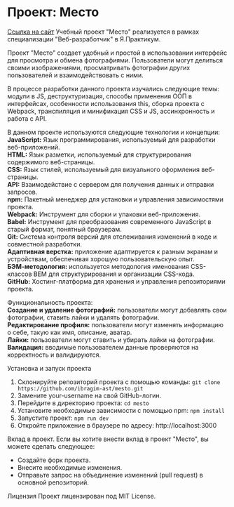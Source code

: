 # Проект: Место
[Ссылка на сайт](https://ibragim-ast.github.io/mesto/)
Учебный проект "Место" реализуется в рамках специализации "Веб-разработчик" в Я.Практикум.

Проект "Место" создает удобный и простой в использовании интерфейс для просмотра и обмена фотографиями. Пользователи могут делиться своими изображениями, просматривать фотографии других пользователей и взаимодействовать с ними.

В процессе разработки данного проекта изучались следующие темы: модули в JS, деструктуризация, способы применения ООП в интерфейсах, особенности использования this, сборка проекта с Webpack, транспиляция и минификация CSS и JS, ассинхронность и работа с API.

В данном проекте используются следующие технологии и концепции:  
**JavaScript:** Язык программирования, используемый для разработки веб-приложений.  
**HTML:** Язык разметки, используемый для структурирования содержимого веб-страницы.  
**CSS:** Язык стилей, используемый для визуального оформления веб-страницы.  
**API:** Взаимодействие с сервером для получения данных и отправки запросов.  
**npm:** Пакетный менеджер для установки и управления зависимостями проекта.  
**Webpack:** Инструмент для сборки и упаковки веб-приложения.  
**Babel:** Инструмент для преобразования современного JavaScript в старый формат, понятный браузерам.  
**Git:** Система контроля версий для отслеживания изменений в коде и совместной разработки.  
**Адаптивная верстка:** приложение адаптируется к разным экранам и устройствам, обеспечивая хорошую пользовательскую опыт.  
**БЭМ-методология:** используется методология именования CSS-классов BEM для структурирования и организации CSS-кода.  
**GitHub:** Хостинг-платформа для хранения и управления репозиториями проекта.

Функциональность проекта:  
**Создание и удаление фотографий:** пользователи могут добавлять свои фотографии, ставить лайки и удалять фотографии.  
**Редактирование профиля:** пользователи могут изменять информацию о себе, такую как имя, описание, аватар.  
**Лайки:** пользователи могут ставить и убирать лайки на фотографии. 
**Валидация:** вводимые пользователем данные проверяются на корректность и валидируются.

Установка и запуск проекта
1. Склонируйте репозиторий проекта с помощью команды: `git clone https://github.com/ibragim-ast/mesto.git`
2. Замените your-username на свой GitHub-логин.
3. Перейдите в директорию проекта: `cd mesto`
4. Установите необходимые зависимости с помощью npm: `npm install`
5. Запустите проект: `npm run dev`
6. Откройте приложение в браузере по адресу: http://localhost:3000

Вклад в проект.
Если вы хотите внести вклад в проект "Место", вы можете сделать следующее:
* Создайте форк проекта.
* Внесите необходимые изменения.
* Отправьте запрос на объединение изменений (pull request) в основной репозиторий.

Лицензия
Проект лицензирован под MIT License.


